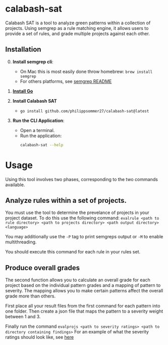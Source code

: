 # calabash-sat
Calabash SAT is a tool to analyze green patterns within a collection of projects. Using semgrep as a rule matching engine, it allows users to provide a set of rules, and grade multiple projects against each other.

## Installation

0. **Install semgrep cli**:
    - On Mac this is most easily done throw homebrew: `brew install semgrep`
    - For others platforms, see [semgrep README](https://github.com/semgrep/semgrep?tab=readme-ov-file#option-2-getting-started-from-the-cli)

1. [**Install Go**](https://go.dev/doc/install)

2. **Install Calabash SAT**
    - `go install github.com/philippsommer27/calabash-sat@latest`

5. **Run the CLI Application**:
   - Open a terminal.
   - Run the application:
     ```bash
     calabash-sat --help
     ```
# Usage
Using this tool involves two phases, corresponding to the two commands available.

## Analyze rules within a set of projects.
You must use the tool to determine the prevelance of projects in your project dataset. To do this use the following command: `evalrule <path to rule directory> <path to projects directory> <path output directory> <language>`

You may additionally use the `-P` tag to print semgreps output or `-M` to enable multithreading.

You should execute this command for each rule in your rules set.

## Produce overall grades
The second function allows you to calculate an overall grade for each project based on the individual pattern grades and a mapping of pattern to severity. The mapping allows you to make certain patterns affect the overall grade more than others.

First place all your result files from the first command for each pattern into one folder. Then create a json file that maps the pattern to a severity weight between 1 and 3.

Finally run the command `evalprojs <path to severity ratings> <path to directory containing findings>`
For an example of what the severity ratings should look like, see [here](https://github.com/philippsommer27/calabash-catalog/blob/main/catalog/static-analysis/Overall%20Results/testInfo.json)
